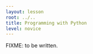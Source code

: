 ```yaml
---
layout: lesson
root: ../..
title: Programming with Python
level: novice
---
```

FIXME: to be written.
